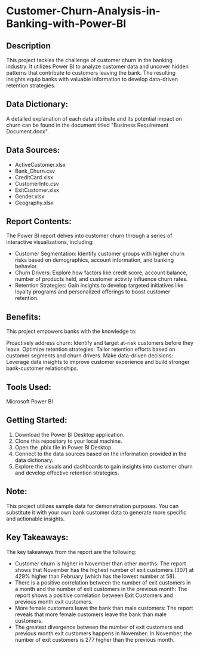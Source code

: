 # Customer-Churn-Analysis-in-Banking-with-Power-BI

## Description
This project tackles the challenge of customer churn in the banking industry. It utilizes Power BI to analyze customer data and uncover hidden patterns that contribute to customers leaving the bank. The resulting insights equip banks with valuable information to develop data-driven retention strategies.

## Data Dictionary:
A detailed explanation of each data attribute and its potential impact on churn can be found in the document titled "Business Requirement Document.docx".

## Data Sources:

- ActiveCustomer.xlsx
- Bank_Churn.csv
- CreditCard.xlsx
- CustomerInfo.csv
- ExitCustomer.xlsx
- Gender.xlsx
- Geography.xlsx

## Report Contents:

The Power BI report delves into customer churn through a series of interactive visualizations, including:

- Customer Segmentation: Identify customer groups with higher churn risks based on demographics, account information, and banking behavior.
- Churn Drivers: Explore how factors like credit score, account balance, number of products held, and customer activity influence churn rates.
- Retention Strategies: Gain insights to develop targeted initiatives like loyalty programs and personalized offerings to boost customer retention.

## Benefits:
This project empowers banks with the knowledge to:

Proactively address churn: Identify and target at-risk customers before they leave.
Optimize retention strategies: Tailor retention efforts based on customer segments and churn drivers.
Make data-driven decisions: Leverage data insights to improve customer experience and build stronger bank-customer relationships.

## Tools Used:
Microsoft Power BI

## Getting Started:
1. Download the Power BI Desktop application.
2. Clone this repository to your local machine.
3. Open the .pbix file in Power BI Desktop.
4. Connect to the data sources based on the information provided in the data dictionary.
5. Explore the visuals and dashboards to gain insights into customer churn and develop effective retention strategies.

## Note:
This project utilizes sample data for demonstration purposes. You can substitute it with your own bank customer data to generate more specific and actionable insights.

## Key Takeaways:
The key takeaways from the report are the following:

- Customer churn is higher in November than other months: The report shows that November has the highest number of exit customers (307) at 429% higher than February (which has the lowest number at 58).
- There is a positive correlation between the number of exit customers in a month and the number of exit customers in the previous month: The report shows a positive correlation between Exit Customers and previous month exit customers.
- More female customers leave the bank than male customers: The report reveals that more female customers leave the bank than male customers.
- The greatest divergence between the number of exit customers and previous month exit customers happens in November: In November, the number of exit customers is 277 higher than the previous month.

